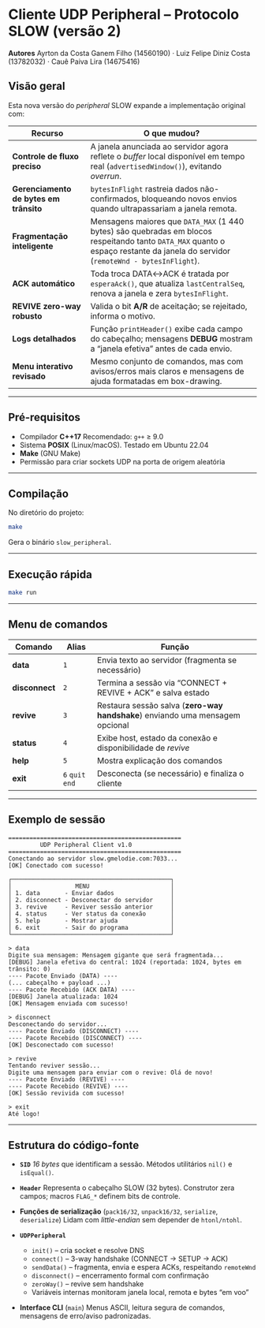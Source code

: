 # Cliente **UDP Peripheral** – Protocolo **SLOW** (versão 2)

**Autores**
Ayrton da Costa Ganem Filho (14560190) · Luiz Felipe Diniz Costa (13782032) · Cauê Paiva Lira (14675416)

## Visão geral

Esta nova versão do *peripheral* SLOW expande a implementação original com:

| Recurso                                | O que mudou?                                                                                                                                                                      |
| -------------------------------------- | --------------------------------------------------------------------------------------------------------------------------------------------------------------------------------- |
| **Controle de fluxo preciso**          | A janela anunciada ao servidor agora reflete o *buffer* local disponível em tempo real (`advertisedWindow()`), evitando *overrun*.                                                |
| **Gerenciamento de bytes em trânsito** | `bytesInFlight` rastreia dados não-confirmados, bloqueando novos envios quando ultrapassariam a janela remota.                                                                    |
| **Fragmentação inteligente**           | Mensagens maiores que `DATA_MAX` (1 440 bytes) são quebradas em blocos respeitando tanto `DATA_MAX` quanto o espaço restante da janela do servidor (`remoteWnd - bytesInFlight`). |
| **ACK automático**                     | Toda troca DATA↔ACK é tratada por `esperaAck()`, que atualiza `lastCentralSeq`, renova a janela e zera `bytesInFlight`.                                                           |
| **REVIVE zero-way robusto**            | Valida o bit **A/R** de aceitação; se rejeitado, informa o motivo.                                                                                                                |
| **Logs detalhados**                    | Função `printHeader()` exibe cada campo do cabeçalho; mensagens **DEBUG** mostram a “janela efetiva” antes de cada envio.                                                         |
| **Menu interativo revisado**           | Mesmo conjunto de comandos, mas com avisos/erros mais claros e mensagens de ajuda formatadas em box-drawing.                                                                      |

---

## Pré-requisitos

* Compilador **C++17**
  Recomendado: `g++` ≥ 9.0
* Sistema **POSIX** (Linux/macOS). Testado em Ubuntu 22.04
* **Make** (GNU Make)
* Permissão para criar sockets UDP na porta de origem aleatória

---

## Compilação

No diretório do projeto:

```bash
make
```

Gera o binário `slow_peripheral`.

---

## Execução rápida


```bash
make run           
```

---

## Menu de comandos

| Comando        | Alias            | Função                                                                        |
| -------------- | ---------------- | ----------------------------------------------------------------------------- |
| **data**       | `1`              | Envia texto ao servidor (fragmenta se necessário)                             |
| **disconnect** | `2`              | Termina a sessão via “CONNECT + REVIVE + ACK” e salva estado                  |
| **revive**     | `3`              | Restaura sessão salva (**zero-way handshake**) enviando uma mensagem opcional |
| **status**     | `4`              | Exibe host, estado da conexão e disponibilidade de *revive*                   |
| **help**       | `5`              | Mostra explicação dos comandos                                                |
| **exit**       | `6` `quit` `end` | Desconecta (se necessário) e finaliza o cliente                               |

---

## Exemplo de sessão

```text
=================================================
         UDP Peripheral Client v1.0
=================================================
Conectando ao servidor slow.gmelodie.com:7033...
[OK] Conectado com sucesso!

┌─────────────────────────────────────────────┐
│                  MENU                       │
│ 1. data       - Enviar dados                │
│ 2. disconnect - Desconectar do servidor     │
│ 3. revive     - Reviver sessão anterior     │
│ 4. status     - Ver status da conexão       │
│ 5. help       - Mostrar ajuda               │
│ 6. exit       - Sair do programa            │
└─────────────────────────────────────────────┘

> data
Digite sua mensagem: Mensagem gigante que será fragmentada...
[DEBUG] Janela efetiva do central: 1024 (reportada: 1024, bytes em trânsito: 0)
---- Pacote Enviado (DATA) ----
(... cabeçalho + payload ...)
---- Pacote Recebido (ACK DATA) ----
[DEBUG] Janela atualizada: 1024
[OK] Mensagem enviada com sucesso!

> disconnect
Desconectando do servidor...
---- Pacote Enviado (DISCONNECT) ----
---- Pacote Recebido (DISCONNECT) ----
[OK] Desconectado com sucesso!

> revive
Tentando reviver sessão...
Digite uma mensagem para enviar com o revive: Olá de novo!
---- Pacote Enviado (REVIVE) ----
---- Pacote Recebido (REVIVE) ----
[OK] Sessão revivida com sucesso!

> exit
Até logo!
```

---

## Estrutura do código-fonte

* **`SID`**
  *16 bytes* que identificam a sessão. Métodos utilitários `nil()` e `isEqual()`.

* **`Header`**
  Representa o cabeçalho SLOW (32 bytes). Construtor zera campos; macros `FLAG_*` definem bits de controle.

* **Funções de serialização** (`pack16/32`, `unpack16/32`, `serialize`, `deserialize`)
  Lidam com *little-endian* sem depender de `htonl/ntohl`.

* **`UDPPeripheral`**

  * `init()` – cria socket e resolve DNS
  * `connect()` – 3-way handshake (CONNECT → SETUP → ACK)
  * `sendData()` – fragmenta, envia e espera ACKs, respeitando `remoteWnd`
  * `disconnect()` – encerramento formal com confirmação
  * `zeroWay()` – revive sem handshake
  * Variáveis internas monitoram janela local, remota e bytes “em voo”

* **Interface CLI** (`main`)
  Menus ASCII, leitura segura de comandos, mensagens de erro/aviso padronizadas.

